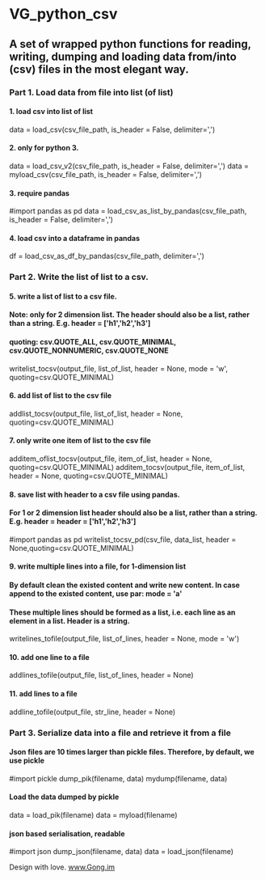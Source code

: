 # VG_python_csv
## A set of wrapped python functions for reading, writing, dumping and loading data from/into (csv) files in the most elegant way.

### Part 1. Load data from file into list (of list)

#### 1. load csv into list of list
data = load_csv(csv_file_path, is_header = False, delimiter=',')

#### 2. only for python 3.
data = load_csv_v2(csv_file_path, is_header = False, delimiter=',')
data = myload_csv(csv_file_path, is_header = False, delimiter=',')

#### 3. require pandas
#import pandas as pd
data = load_csv_as_list_by_pandas(csv_file_path, is_header = False, delimiter=',')

#### 4. load csv into a dataframe in pandas
df = load_csv_as_df_by_pandas(csv_file_path, delimiter=',')


### Part 2. Write the list of list to a csv. 

#### 5. write a list of list to a csv file. 
#### Note: only for 2 dimension list. The header should also be a list, rather than a string. E.g. header =  ['h1','h2','h3']
#### quoting: csv.QUOTE_ALL, csv.QUOTE_MINIMAL, csv.QUOTE_NONNUMERIC, csv.QUOTE_NONE
writelist_tocsv(output_file, list_of_list, header = None, mode = 'w', quoting=csv.QUOTE_MINIMAL)

#### 6. add list of list to the csv file
addlist_tocsv(output_file, list_of_list, header = None, quoting=csv.QUOTE_MINIMAL)

#### 7. only write one item of list to the csv file
additem_oflist_tocsv(output_file, item_of_list, header = None, quoting=csv.QUOTE_MINIMAL)
additem_tocsv(output_file, item_of_list, header = None, quoting=csv.QUOTE_MINIMAL)
        
#### 8. save list with header to a csv file using pandas. 
#### For 1 or 2 dimension list header should also be a list, rather than a string. E.g. header = header = ['h1','h2','h3']

#import pandas as pd
writelist_tocsv_pd(csv_file, data_list, header = None,quoting=csv.QUOTE_MINIMAL)

#### 9. write multiple lines into a file, for 1-dimension list
#### By default clean the existed content and write new content. In case append to the existed content, use par: mode = 'a'
#### These multiple lines should be formed as a list, i.e. each line as an element in a list. Header is a string.
writelines_tofile(output_file, list_of_lines, header = None, mode = 'w')

#### 10. add one line to a file
addlines_tofile(output_file, list_of_lines, header = None)

#### 11. add lines to a file
addline_tofile(output_file, str_line, header = None)

### Part 3. Serialize data into a file and retrieve it from a file
#### Json files are 10 times larger than pickle files. Therefore, by default, we use pickle
#import pickle
dump_pik(filename, data)
mydump(filename, data)

#### Load the data dumped by pickle
data = load_pik(filename)
data = myload(filename)

#### json based serialisation, readable
#import json
dump_json(filename, data)
data = load_json(filename)


Design with love.
www.Gong.im
